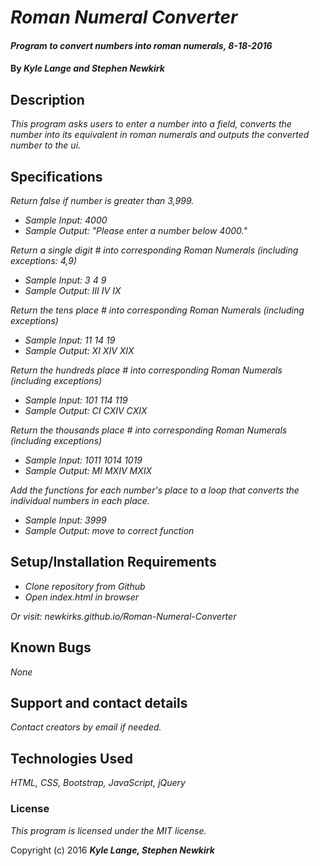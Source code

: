 # _Roman Numeral Converter_

#### _Program to convert numbers into roman numerals, 8-18-2016_

#### By _**Kyle Lange and Stephen Newkirk**_

## Description

_This program asks users to enter a number into a field, converts the number into its equivalent in roman numerals and outputs the converted number to the ui._

## Specifications
_Return false if number is greater than 3,999._
* _Sample Input: 4000_
* _Sample Output: "Please enter a number below 4000."_

_Return a single digit # into corresponding Roman Numerals (including exceptions: 4,9)_
* _Sample Input:  3   4   9_
* _Sample Output: III IV  IX_

_Return the tens place # into corresponding Roman Numerals (including exceptions)_
* _Sample Input: 11 14 19_
* _Sample Output: XI XIV XIX_

_Return the hundreds place # into corresponding Roman Numerals (including exceptions)_
* _Sample Input: 101  114  119_
* _Sample Output: CI  CXIV CXIX_

_Return the thousands place # into corresponding Roman Numerals (including exceptions)_
* _Sample Input: 1011  1014  1019_
* _Sample Output: MI   MXIV  MXIX_

_Add the functions for each number's place to a loop that converts the individual numbers in each place._
* _Sample Input: 3999_
* _Sample Output: move to correct function_

## Setup/Installation Requirements

* _Clone repository from Github_
* _Open index.html in browser_

_Or visit: newkirks.github.io/Roman-Numeral-Converter_

## Known Bugs

_None_

## Support and contact details

_Contact creators by email if needed._

## Technologies Used

_HTML, CSS, Bootstrap, JavaScript, jQuery_

### License

*This program is licensed under the MIT license.*

Copyright (c) 2016 **_Kyle Lange, Stephen Newkirk_**
